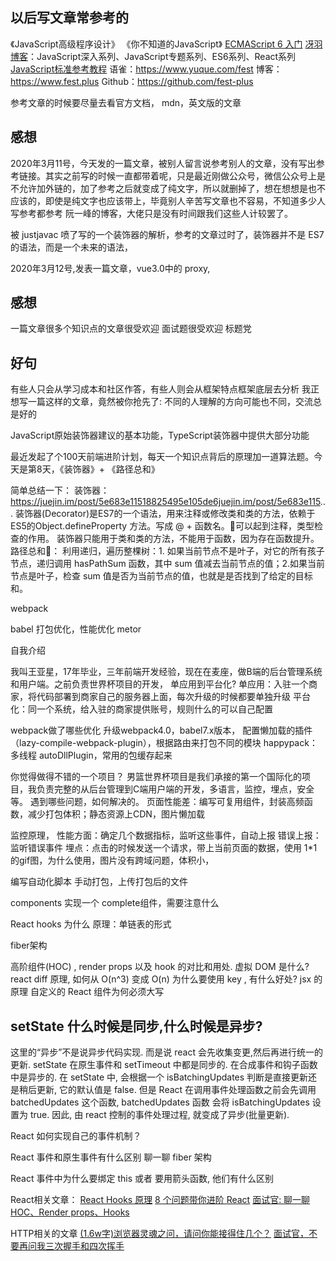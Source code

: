 ## 以后写文章常参考的
《JavaScript高级程序设计》
《你不知道的JavaScript》
[ECMAScript 6 入门](https://es6.ruanyifeng.com/#docs/function)
[冴羽博客](https://github.com/mqyqingfeng/Blog)：JavaScript深入系列、JavaScript专题系列、ES6系列、React系列
[JavaScript标准参考教程](https://javascript.ruanyifeng.com/#introduction)
语雀：https://www.yuque.com/fest
博客：https://www.fest.plus
Github：https://github.com/fest-plus

参考文章的时候要尽量去看官方文档， mdn，英文版的文章

## 感想

2020年3月11号，今天发的一篇文章，被别人留言说参考别人的文章，没有写出参考链接。其实之前写的时候一直都带着呢，只是最近刚做公众号，微信公众号上是不允许加外链的，加了参考之后就变成了纯文字，所以就删掉了，想在想想是也不应该的，即使是纯文字也应该带上，毕竟别人辛苦写文章也不容易，不知道多少人写参考都参考 阮一峰的博客，大佬只是没有时间跟我们这些人计较罢了。

被 justjavac 喷了写的一个装饰器的解析，参考的文章过时了，装饰器并不是 ES7的语法，而是一个未来的语法，


2020年3月12号,发表一篇文章，vue3.0中的 proxy, 

## 感想
一篇文章很多个知识点的文章很受欢迎
面试题很受欢迎
标题党

## 好句
有些人只会从学习成本和社区作答，有些人则会从框架特点框架底层去分析
我正想写一篇这样的文章，竟然被你抢先了: 不同的人理解的方向可能也不同，交流总是好的



JavaScript原始装饰器建议的基本功能，TypeScript装饰器中提供大部分功能



最近发起了个100天前端进阶计划，每天一个知识点背后的原理加一道算法题。今天是第8天，《装饰器》+ 《路径总和》

简单总结一下：
装饰器：https://juejin.im/post/5e683e11518825495e105de6juejin.im/post/5e683e115...
装饰器(Decorator)是ES7的一个语法，用来注释或修改类和类的方法，依赖于ES5的Object.defineProperty 方法。写成 @ + 函数名。可以起到注释，类型检查的作用。
装饰器只能用于类和类的方法，不能用于函数，因为存在函数提升。
路径总和：
利用递归，遍历整棵树：1. 如果当前节点不是叶子，对它的所有孩子节点，递归调用 hasPathSum 函数，其中 sum 值减去当前节点的值；2.如果当前节点是叶子，检查 sum 值是否为当前节点的值，也就是是否找到了给定的目标和。



webpack

babel
打包优化，性能优化
metor




自我介绍

我叫王亚星，17年毕业，三年前端开发经验，现在在麦座，做B端的后台管理系统和用户端。之前负责世界杯项目的开发，
单应用到平台化?
单应用：入驻一个商家，将代码部署到商家自己的服务器上面，每次升级的时候都要单独升级
平台化：同一个系统，给入驻的商家提供账号，规则什么的可以自己配置

webpack做了哪些优化
升级webpack4.0，babel7.x版本，
配置懒加载的插件（lazy-compile-webpack-plugin），根据路由来打包不同的模块
happypack：多线程
autoDllPlugin，常用的包缓存起来


你觉得做得不错的一个项目？
男篮世界杯项目是我们承接的第一个国际化的项目，我负责完整的从后台管理到C端用户端的开发，多语言，监控，埋点，安全等。
遇到哪些问题，如何解决的。
页面性能差：编写可复用组件，封装高频函数，减少打包体积；静态资源上CDN，图片懒加载

监控原理，
性能方面：确定几个数据指标，监听这些事件，自动上报
错误上报：监听错误事件
埋点：点击的时候发送一个请求，带上当前页面的数据，使用 1*1的gif图，为什么使用，图片没有跨域问题，体积小，

编写自动化脚本
手动打包，上传打包后的文件


components
实现一个 complete组件，需要注意什么

React hooks
为什么
原理：单链表的形式

fiber架构

高阶组件(HOC) , render props 以及 hook 的对比和用处.
虚拟 DOM 是什么?
react diff 原理, 如何从 O(n^3) 变成 O(n)
为什么要使用 key , 有什么好处?
jsx 的原理
自定义的 React 组件为何必须大写
## setState 什么时候是同步,什么时候是异步?
这里的“异步”不是说异步代码实现. 而是说 react 会先收集变更,然后再进行统一的更新.
setState 在原生事件和 setTimeout 中都是同步的. 在合成事件和钩子函数中是异步的.
在 setState 中, 会根据一个 isBatchingUpdates 判断是直接更新还是稍后更新, 它的默认值是 false. 但是 React 在调用事件处理函数之前会先调用 batchedUpdates 这个函数, batchedUpdates 函数 会将 isBatchingUpdates 设置为 true. 因此, 由 react 控制的事件处理过程, 就变成了异步(批量更新).

React 如何实现自己的事件机制？

React 事件和原生事件有什么区别
聊一聊 fiber 架构

React 事件中为什么要绑定 this 或者 要用箭头函数, 他们有什么区别

React相关文章：
[React Hooks 原理](https://github.com/brickspert/blog/issues/26)
[8 个问题带你进阶 React](https://mp.weixin.qq.com/s/9xWS-rMgMFIDjly9vB70Yw)
[面试官: 聊一聊 HOC、Render props、Hooks](https://juejin.im/post/5e63798f6fb9a07cca1dfac6)

HTTP相关的文章
[(1.6w字)浏览器灵魂之问，请问你能接得住几个？](https://juejin.im/post/5df5bcea6fb9a016091def69)
[面试官，不要再问我三次握手和四次挥手](https://zhuanlan.zhihu.com/p/86426969)

